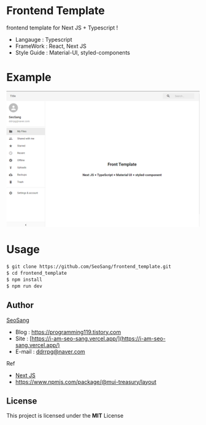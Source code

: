 # Frontend Template

frontend template for Next JS + Typescript !

- Langauge : Typescript
- FrameWork : React, Next JS
- Style Guide : Material-UI, styled-components

# Example

![main](./main.png)

# Usage

```bash
$ git clone https://github.com/SeoSang/frontend_template.git
$ cd frontend_template
$ npm install
$ npm run dev
```

## Author

[SeoSang](https://github.com/SeoSang)

- Blog : https://programming119.tistory.com
- Site : [https://i-am-seo-sang.vercel.app/](https://i-am-seo-sang.vercel.app/)
- E-mail : ddrrpg@naver.com

Ref

- [Next JS](https://nextjs.org/)
- https://www.npmjs.com/package/@mui-treasury/layout

## License

This project is licensed under the **MIT** License
